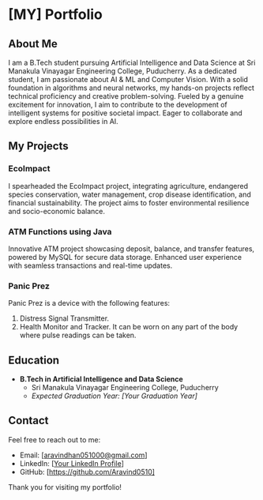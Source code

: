 # [MY] Portfolio

## About Me
I am a B.Tech student pursuing Artificial Intelligence and Data Science at Sri Manakula Vinayagar Engineering College, Puducherry. As a dedicated student, I am passionate about AI & ML and Computer Vision. With a solid foundation in algorithms and neural networks, my hands-on projects reflect technical proficiency and creative problem-solving. Fueled by a genuine excitement for innovation, I aim to contribute to the development of intelligent systems for positive societal impact. Eager to collaborate and explore endless possibilities in AI.

## My Projects

### EcoImpact
I spearheaded the EcoImpact project, integrating agriculture, endangered species conservation, water management, crop disease identification, and financial sustainability. The project aims to foster environmental resilience and socio-economic balance.

### ATM Functions using Java
Innovative ATM project showcasing deposit, balance, and transfer features, powered by MySQL for secure data storage. Enhanced user experience with seamless transactions and real-time updates.

### Panic Prez
Panic Prez is a device with the following features:
1. Distress Signal Transmitter.
2. Health Monitor and Tracker.
It can be worn on any part of the body where pulse readings can be taken.

## Education
- **B.Tech in Artificial Intelligence and Data Science**
  - Sri Manakula Vinayagar Engineering College, Puducherry
  - *Expected Graduation Year: [Your Graduation Year]*

## Contact
Feel free to reach out to me:
- Email: [aravindhan051000@gmail.com]
- LinkedIn: [[Your LinkedIn Profile](https://www.linkedin.com/in/aravindhan-a-b99a7223b/)]
- GitHub: [https://github.com/Aravind0510]

Thank you for visiting my portfolio!
